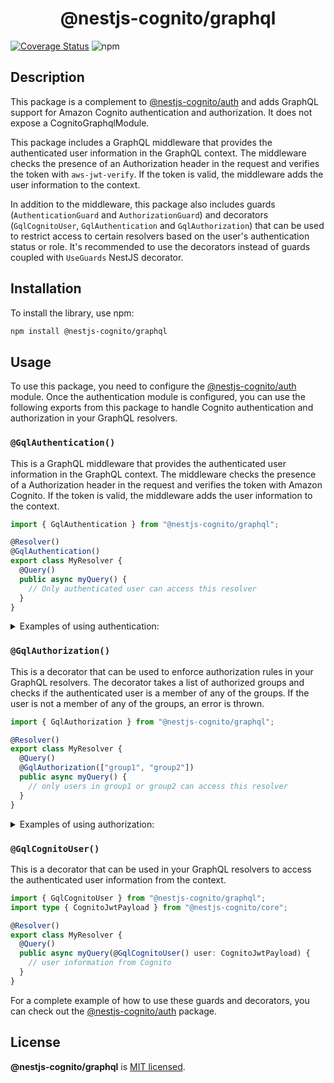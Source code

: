 <h1 align="center">@nestjs-cognito/graphql</h1>

[![Coverage Status](https://coveralls.io/repos/github/Lokicoule/nestjs-cognito/badge.svg?branch=main)](https://coveralls.io/github/Lokicoule/nestjs-cognito?branch=main)
![npm](https://img.shields.io/npm/dt/%40nestjs-cognito%2Fgraphql)

## Description

This package is a complement to [@nestjs-cognito/auth](https://www.npmjs.com/package/@nestjs-cognito/auth) and adds GraphQL support for Amazon Cognito authentication and authorization. It does not expose a CognitoGraphqlModule.

This package includes a GraphQL middleware that provides the authenticated user information in the GraphQL context. The middleware checks the presence of an Authorization header in the request and verifies the token with `aws-jwt-verify`. If the token is valid, the middleware adds the user information to the context.

In addition to the middleware, this package also includes guards (`AuthenticationGuard` and `AuthorizationGuard`) and decorators (`GqlCognitoUser`, `GqlAuthentication` and `GqlAuthorization`) that can be used to restrict access to certain resolvers based on the user's authentication status or role.
It's recommended to use the decorators instead of guards coupled with `UseGuards` NestJS decorator.

## Installation

To install the library, use npm:

```bash
npm install @nestjs-cognito/graphql

```

## Usage

To use this package, you need to configure the [@nestjs-cognito/auth](https://www.npmjs.com/package/@nestjs-cognito/auth) module. Once the authentication module is configured, you can use the following exports from this package to handle Cognito authentication and authorization in your GraphQL resolvers.

### `@GqlAuthentication()`

This is a GraphQL middleware that provides the authenticated user information in the GraphQL context. The middleware checks the presence of a Authorization header in the request and verifies the token with Amazon Cognito. If the token is valid, the middleware adds the user information to the context.

```ts
import { GqlAuthentication } from "@nestjs-cognito/graphql";

@Resolver()
@GqlAuthentication()
export class MyResolver {
  @Query()
  public async myQuery() {
    // Only authenticated user can access this resolver
  }
}
```

<details>
<summary>
Examples of using authentication:
</summary>

```ts
import { UseGuards } from "@nestjs/common";
import { Args, Query, Resolver } from "@nestjs/graphql";
import {
  GqlAuthentication,
  AuthenticationGuard,
  GqlCognitoUser,
} from "@nestjs-cognito/graphql";
import type { CognitoJwtPayload } from "@nestjs-cognito/core";

@Resolver("dogs")
@GqlAuthentication()
export class DogsResolver {
  @Query(() => String)
  findAll(@GqlCognitoUser() me: CognitoJwtPayload): string {
    return "This action returns all my dogs";
  }
}

@Resolver("cats")
@UseGuards(AuthenticationGuard)
export class CatsResolver {
  @Query(() => String)
  findAll(@GqlCognitoUser() me: CognitoJwtPayload): string {
    return "This action returns all my cats";
  }
}

@Resolver("dogs")
export class DogsResolver {
  @Query(() => String)
  @UseGuards(AuthenticationGuard)
  findAll(@GqlCognitoUser() me: CognitoJwtPayload): string {
    return "This action returns all my dogs";
  }
}
```

</details>

### `@GqlAuthorization()`

This is a decorator that can be used to enforce authorization rules in your GraphQL resolvers. The decorator takes a list of authorized groups and checks if the authenticated user is a member of any of the groups. If the user is not a member of any of the groups, an error is thrown.

```ts
import { GqlAuthorization } from "@nestjs-cognito/graphql";

@Resolver()
export class MyResolver {
  @Query()
  @GqlAuthorization(["group1", "group2"])
  public async myQuery() {
    // only users in group1 or group2 can access this resolver
  }
}
```

<details>
<summary>
Examples of using authorization:
</summary>

```ts
import { UseGuards } from "@nestjs/common";
import { Args, Query, Resolver } from "@nestjs/graphql";
import {
  GqlAuthorization,
  AuthorizationGuard,
  GqlCognitoUser,
} from "@nestjs-cognito/graphql";
import type { CognitoJwtPayload } from "@nestjs-cognito/core";

@Resolver("dogs")
@GqlAuthorization({
  allowedGroups: ["user", "admin"],
  requiredGroups: ["moderator"],
  prohibitedGroups: ["visitor"],
})
export class DogsResolver {
  @Query(() => String)
  findAll(@GqlCognitoUser() me: CognitoJwtPayload): string {
    return "This action returns all my dogs";
  }
}

@Resolver("cats")
@GqlAuthorization(["user"]) // allowedGroups by default
export class CatsResolver {
  @Query(() => String)
  findAll(@GqlCognitoUser() me: CognitoJwtPayload): string {
    return "This action returns all my cats";
  }
}

@Resolver("cats")
@UseGuards(
  AuthorizationGuard({
    allowedGroups: ["user", "admin"],
    requiredGroups: ["moderator"],
    prohibitedGroups: ["visitor"],
  })
)
export class CatsResolver {
  @Query(() => String)
  findAll(@GqlCognitoUser() me: CognitoJwtPayload): string {
    return "This action returns all my cats";
  }
}

@Resolver("cats")
export class CatsResolver {
  @Query(() => String)
  @UseGuards(AuthorizationGuard(["user", "admin"]))
  findAll(@GqlCognitoUser() me: CognitoJwtPayload): string {
    return "This action returns all my cats";
  }
}
```

</details>

### `@GqlCognitoUser()`

This is a decorator that can be used in your GraphQL resolvers to access the authenticated user information from the context.

```ts
import { GqlCognitoUser } from "@nestjs-cognito/graphql";
import type { CognitoJwtPayload } from "@nestjs-cognito/core";

@Resolver()
export class MyResolver {
  @Query()
  public async myQuery(@GqlCognitoUser() user: CognitoJwtPayload) {
    // user information from Cognito
  }
}
```

For a complete example of how to use these guards and decorators, you can check out the [@nestjs-cognito/auth](https://www.npmjs.com/package/@nestjs-cognito/auth) package.

## License

<b>@nestjs-cognito/graphql</b> is [MIT licensed](LICENSE).
